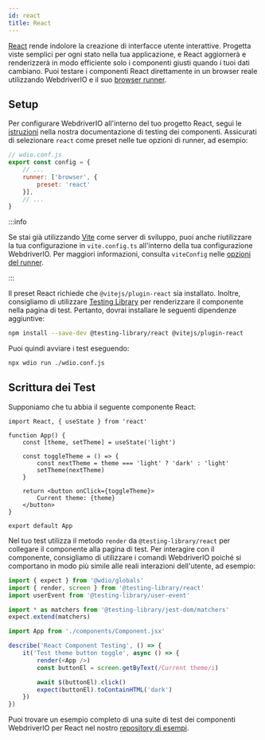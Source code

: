 ```yaml
---
id: react
title: React
---
```


[React](https://reactjs.org/) rende indolore la creazione di interfacce utente interattive. Progetta viste semplici per ogni stato nella tua applicazione, e React aggiornerà e renderizzerà in modo efficiente solo i componenti giusti quando i tuoi dati cambiano. Puoi testare i componenti React direttamente in un browser reale utilizzando WebdriverIO e il suo [browser runner](/docs/runner#browser-runner).

## Setup

Per configurare WebdriverIO all'interno del tuo progetto React, segui le [istruzioni](/docs/component-testing#set-up) nella nostra documentazione di testing dei componenti. Assicurati di selezionare `react` come preset nelle tue opzioni di runner, ad esempio:

```js
// wdio.conf.js
export const config = {
    // ...
    runner: ['browser', {
        preset: 'react'
    }],
    // ...
}
```

:::info

Se stai già utilizzando [Vite](https://vitejs.dev/) come server di sviluppo, puoi anche riutilizzare la tua configurazione in `vite.config.ts` all'interno della tua configurazione WebdriverIO. Per maggiori informazioni, consulta `viteConfig` nelle [opzioni del runner](/docs/runner#runner-options).

:::

Il preset React richiede che `@vitejs/plugin-react` sia installato. Inoltre, consigliamo di utilizzare [Testing Library](https://testing-library.com/) per renderizzare il componente nella pagina di test. Pertanto, dovrai installare le seguenti dipendenze aggiuntive:

```sh npm2yarn
npm install --save-dev @testing-library/react @vitejs/plugin-react
```

Puoi quindi avviare i test eseguendo:

```sh
npx wdio run ./wdio.conf.js
```

## Scrittura dei Test

Supponiamo che tu abbia il seguente componente React:

```tsx title="./components/Component.jsx"
import React, { useState } from 'react'

function App() {
    const [theme, setTheme] = useState('light')

    const toggleTheme = () => {
        const nextTheme = theme === 'light' ? 'dark' : 'light'
        setTheme(nextTheme)
    }

    return <button onClick={toggleTheme}>
        Current theme: {theme}
    </button>
}

export default App
```

Nel tuo test utilizza il metodo `render` da `@testing-library/react` per collegare il componente alla pagina di test. Per interagire con il componente, consigliamo di utilizzare i comandi WebdriverIO poiché si comportano in modo più simile alle reali interazioni dell'utente, ad esempio:

```ts title="app.test.tsx"
import { expect } from '@wdio/globals'
import { render, screen } from '@testing-library/react'
import userEvent from '@testing-library/user-event'

import * as matchers from '@testing-library/jest-dom/matchers'
expect.extend(matchers)

import App from './components/Component.jsx'

describe('React Component Testing', () => {
    it('Test theme button toggle', async () => {
        render(<App />)
        const buttonEl = screen.getByText(/Current theme/i)

        await $(buttonEl).click()
        expect(buttonEl).toContainHTML('dark')
    })
})
```

Puoi trovare un esempio completo di una suite di test dei componenti WebdriverIO per React nel nostro [repository di esempi](https://github.com/webdriverio/component-testing-examples/tree/main/react-typescript-vite).